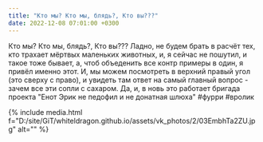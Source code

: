 ```yaml
---
title: "Кто мы? Кто мы, блядь?, Кто вы???"
date: 2022-12-08 07:01:00 +0300
---
```


Кто мы? Кто мы, блядь?, Кто вы???
Ладно, не будем брать в расчёт тех, кто трахает мёртвых маленьких животных, и, я сейчас не пошутил, и такое тоже бывает, а, чтоб объеденить все контр примеры в один, я привёл именно этот.
И, мы можем посмотреть в верхний правый угол (это сверху с право), и увидеть там ответ на самый главный вопрос - зачем все эти сопли с сахаром.
Да, и, в новь это работает бригада проекта "Енот Эрик не педофил и не донатная шлюха"
#фурри #вролик

{% include media.html f="D:/site/GiT/whiteldragon.github.io/assets/vk_photos/2/03EmbhTa2ZU.jpg" alt="" %}
